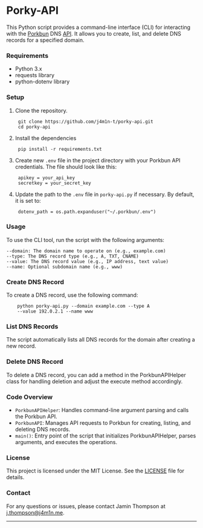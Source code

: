 # Porky-API

This Python script provides a command-line interface (CLI) for interacting with the [Porkbun](https://www.porkbun.com) DNS [API](https://porkbun.com/api/json/v3/documentation). It allows you to create, list, and delete DNS records for a specified domain.

### Requirements
* Python 3.x
* requests library
* python-dotenv library

### Setup
1. Clone the repository.
        
        git clone https://github.com/j4m1n-t/porky-api.git
        cd porky-api
2. Install the dependencies
   
        pip install -r requirements.txt
3. Create new `.env` file in the project directory with your Porkbun API credentials. The file should look like this:

        apikey = your_api_key
        secretkey = your_secret_key
4. Update the path to the `.env` file in `porky-api.py` if necessary. By default, it is set to: 

        dotenv_path = os.path.expanduser("~/.porkbun/.env")

### Usage

To use the CLI tool, run the script with the following arguments:

    --domain: The domain name to operate on (e.g., example.com)
    --type: The DNS record type (e.g., A, TXT, CNAME)
    --value: The DNS record value (e.g., IP address, text value)
    --name: Optional subdomain name (e.g., www)

### Create DNS Record

To create a DNS record, use the following command:

        python porky-api.py --domain example.com --type A 
        --value 192.0.2.1 --name www

### List DNS Records

The script automatically lists all DNS records for the domain after creating a new record.

### Delete DNS Record

To delete a DNS record, you can add a method in the PorkbunAPIHelper class for handling deletion and adjust the execute method accordingly.

### Code Overview

* `PorkbunAPIHelper`: Handles command-line argument parsing and calls the Porkbun API.
* `PorkbunAPI`: Manages API requests to Porkbun for creating, listing, and deleting DNS records.
* `main()`: Entry point of the script that initializes PorkbunAPIHelper, parses arguments, and executes the operations.

### License

This project is licensed under the MIT License. See the [LICENSE](https://github.com/j4m1n-t/Porky-api/blob/main/LICENSE) file for details.

### Contact

For any questions or issues, please contact Jamin Thompson at j.thompson@j4m1n.me.

---
